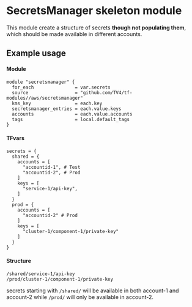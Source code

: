 # SecretsManager skeleton module

This module create a structure of secrets **though not populating them**, which should be made available in different accounts.

## Example usage
#### Module
```
module "secretsmanager" {
  for_each               = var.secrets
  source                 = "github.com/TV4/tf-modules//aws/secretsmanager"
  kms_key                = each.key
  secretsmanager_entries = each.value.keys
  accounts               = each.value.accounts
  tags                   = local.default_tags
}
```

#### TFvars
```
secrets = {
  shared = {
    accounts = [
      "accountid-1", # Test
      "accountid-2", # Prod
    ]
    keys = [
      "service-1/api-key",
    ]
  }
  prod = {
    accounts = [
      "accountid-2" # Prod
    ]
    keys = [
      "cluster-1/component-1/private-key"
    ]
  }
}
```
#### Structure
```
/shared/service-1/api-key
/prod/cluster-1/component-1/private-key
```

secrets starting with `/shared/` will be available in both account-1 and account-2 while `/prod/` will only be available in account-2.
